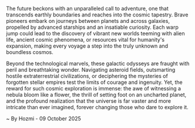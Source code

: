 
The future beckons with an unparalleled call to adventure, one that transcends earthly boundaries and reaches into the cosmic tapestry. Brave pioneers embark on journeys between planets and across galaxies, propelled by advanced starships and an insatiable curiosity. Each warp jump could lead to the discovery of vibrant new worlds teeming with alien life, ancient cosmic phenomena, or resources vital for humanity's expansion, making every voyage a step into the truly unknown and boundless cosmos.

Beyond the technological marvels, these galactic odysseys are fraught with peril and breathtaking wonder. Navigating asteroid fields, outsmarting hostile extraterrestrial civilizations, or deciphering the mysteries of forgotten stellar empires test the limits of courage and ingenuity. Yet, the reward for such cosmic exploration is immense: the awe of witnessing a nebula bloom like a flower, the thrill of setting foot on an uncharted planet, and the profound realization that the universe is far vaster and more intricate than ever imagined, forever changing those who dare to explore it.

~ By Hozmi - 09 October 2025

